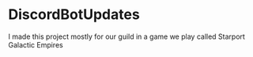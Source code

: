 # DiscordBotUpdates


I made this project mostly for our guild in a game we play called Starport Galactic Empires



